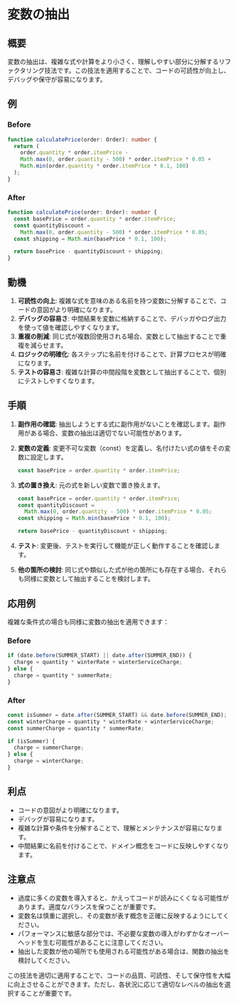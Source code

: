 # 変数の抽出

## 概要

変数の抽出は、複雑な式や計算をより小さく、理解しやすい部分に分解するリファクタリング技法です。この技法を適用することで、コードの可読性が向上し、デバッグや保守が容易になります。

## 例

### Before

```typescript
function calculatePrice(order: Order): number {
  return (
    order.quantity * order.itemPrice -
    Math.max(0, order.quantity - 500) * order.itemPrice * 0.05 +
    Math.min(order.quantity * order.itemPrice * 0.1, 100)
  );
}
```

### After

```typescript
function calculatePrice(order: Order): number {
  const basePrice = order.quantity * order.itemPrice;
  const quantityDiscount =
    Math.max(0, order.quantity - 500) * order.itemPrice * 0.05;
  const shipping = Math.min(basePrice * 0.1, 100);

  return basePrice - quantityDiscount + shipping;
}
```

## 動機

1. **可読性の向上**: 複雑な式を意味のある名前を持つ変数に分解することで、コードの意図がより明確になります。
2. **デバッグの容易さ**: 中間結果を変数に格納することで、デバッガやログ出力を使って値を確認しやすくなります。
3. **重複の削減**: 同じ式が複数回使用される場合、変数として抽出することで重複を減らせます。
4. **ロジックの明確化**: 各ステップに名前を付けることで、計算プロセスが明確になります。
5. **テストの容易さ**: 複雑な計算の中間段階を変数として抽出することで、個別にテストしやすくなります。

## 手順

1. **副作用の確認**:
   抽出しようとする式に副作用がないことを確認します。副作用がある場合、変数の抽出は適切でない可能性があります。

2. **変数の定義**:
   変更不可な変数（const）を定義し、名付けたい式の値をその変数に設定します。

   ```typescript
   const basePrice = order.quantity * order.itemPrice;
   ```

3. **式の置き換え**:
   元の式を新しい変数で置き換えます。

   ```typescript
   const basePrice = order.quantity * order.itemPrice;
   const quantityDiscount =
     Math.max(0, order.quantity - 500) * order.itemPrice * 0.05;
   const shipping = Math.min(basePrice * 0.1, 100);

   return basePrice - quantityDiscount + shipping;
   ```

4. **テスト**:
   変更後、テストを実行して機能が正しく動作することを確認します。

5. **他の箇所の検討**:
   同じ式や類似した式が他の箇所にも存在する場合、それらも同様に変数として抽出することを検討します。

## 応用例

複雑な条件式の場合も同様に変数の抽出を適用できます：

### Before

```typescript
if (date.before(SUMMER_START) || date.after(SUMMER_END)) {
  charge = quantity * winterRate + winterServiceCharge;
} else {
  charge = quantity * summerRate;
}
```

### After

```typescript
const isSummer = date.after(SUMMER_START) && date.before(SUMMER_END);
const winterCharge = quantity * winterRate + winterServiceCharge;
const summerCharge = quantity * summerRate;

if (isSummer) {
  charge = summerCharge;
} else {
  charge = winterCharge;
}
```

## 利点

- コードの意図がより明確になります。
- デバッグが容易になります。
- 複雑な計算や条件を分解することで、理解とメンテナンスが容易になります。
- 中間結果に名前を付けることで、ドメイン概念をコードに反映しやすくなります。

## 注意点

- 過度に多くの変数を導入すると、かえってコードが読みにくくなる可能性があります。適度なバランスを保つことが重要です。
- 変数名は慎重に選択し、その変数が表す概念を正確に反映するようにしてください。
- パフォーマンスに敏感な部分では、不必要な変数の導入がわずかなオーバーヘッドを生む可能性があることに注意してください。
- 抽出した変数が他の場所でも使用される可能性がある場合は、関数の抽出を検討してください。

この技法を適切に適用することで、コードの品質、可読性、そして保守性を大幅に向上させることができます。ただし、各状況に応じて適切なレベルの抽出を選択することが重要です。
